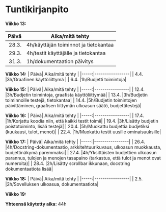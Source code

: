 # Tuntikirjanpito

**Viikko 13:**

| Päivä| Aika/mitä tehty |
|-----:|-----------------|
| 28.3.|4h/käyttäjän toiminnot ja tietokantaa  |
| 29.3.|4h/testit käyttäjälle ja tietokantaa |
| 31.3.|1h/dokumentaation päivitys |

**Viikko 14:**
| Päivä| Aika/mitä tehty |
|-----:|-----------------|
| 4.4. |3h/Graafinen käyttöliittymä |
| 6.4. |1h/Budjetti toimintoja|

**Viikko 15:**
| Päivä| Aika/mitä tehty |
|-----:|-----------------|
| 12.4. |3h/Budjetin toimintoja, graafista käyttöliittymää|
| 13.4. |3h/Budjetin toiminnoille testejä, tietokantaa|
| 14.4. |5h/Budjetin toimintojen päivittäminen, graafisen liittymän ulkoasun säätö, budjettitestejä|

**Viikko 16:**
| Päivä| Aika/mitä tehty |
|-----:|-----------------|
| 17.4. |1h/Korjattu koodia niin, että kaikki testit toimii|
| 19.4. |3h/Lisätty budjetin poistotoiminto, lisää testejä|
| 20.4. |5h/Muokattu budjettia budjetiksi (kuukausi, tulot, menot)|
| 22.4. |1h/Muokattu testit uusille ominaisuuksille|

**Viikko 17:**
| Päivä| Aika/mitä tehty |
|-----:|-----------------|
| 26.4. |4h/Docstring-dokumentaatio, arkkitehtuurikuvaus, ulkoasun muokkausta, budjettinäkymä paremmaksi|
| 27.4. |4h/Yksittäisten budjettien ulkoasun parannus, tulojen ja menojen tasapaino (tarkastus, että tulot ja menot ovat numeroita)|
| 28.4. |2h/Lisätty scrollbar ikkunaan, docstring dokumentaatiota lisää|

**Viikko 18:**
| Päivä| Aika/mitä tehty |
|-----:|-----------------|
| 2.5. |2h/Sovelluksen ulkoasua, dokumentaatiota|

**Viikko 19:**

**Yhteensä käytetty aika:**
44h
